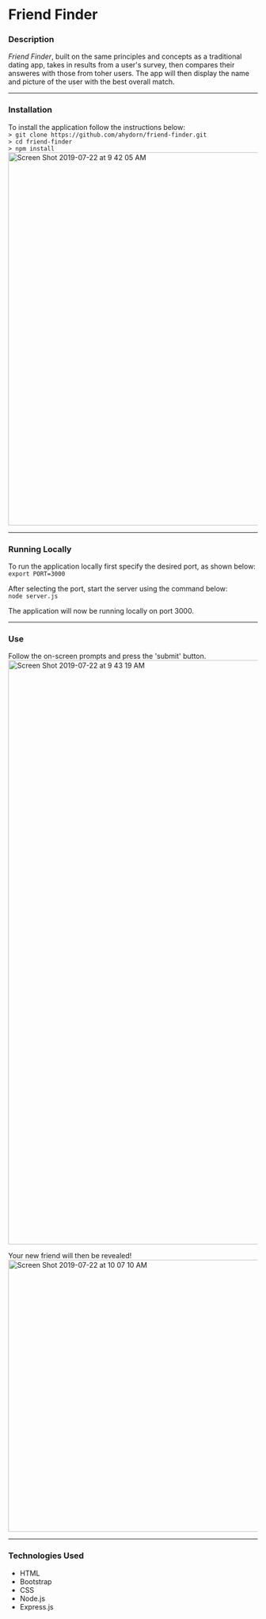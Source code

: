 # Friend Finder
### Description
*Friend Finder*, built on the same principles and concepts as a traditional dating app, takes in results from a user's survey, then compares their answeres with those from toher users. The app will then display the name and picture of the user with the best overall match. 

---  
### Installation
To install the application follow the instructions below:  
`> git clone https://github.com/ahydorn/friend-finder.git`  
`> cd friend-finder`  
`> npm install`  
<img width="753" alt="Screen Shot 2019-07-22 at 9 42 05 AM" src="https://user-images.githubusercontent.com/40612623/61650416-86d20d80-ac68-11e9-967e-24c8e4a158f6.png">

---
### Running Locally
To run the application locally first specify the desired port, as shown below:
`export PORT=3000`

After selecting the port, start the server using the command below:  
`node server.js`

The application will now be running locally on port 3000.

---
### Use
Follow the on-screen prompts and press the 'submit' button.
<img width="1179" alt="Screen Shot 2019-07-22 at 9 43 19 AM" src="https://user-images.githubusercontent.com/40612623/61650421-8afe2b00-ac68-11e9-8ea9-b287de868ea7.png">
  
Your new friend will then be revealed!  
<img width="549" alt="Screen Shot 2019-07-22 at 10 07 10 AM" src="https://user-images.githubusercontent.com/40612623/61650562-d6183e00-ac68-11e9-9849-eb7a86dd3df2.png">

---
### Technologies Used
* HTML  
* Bootstrap  
* CSS  
* Node.js  
* Express.js   



